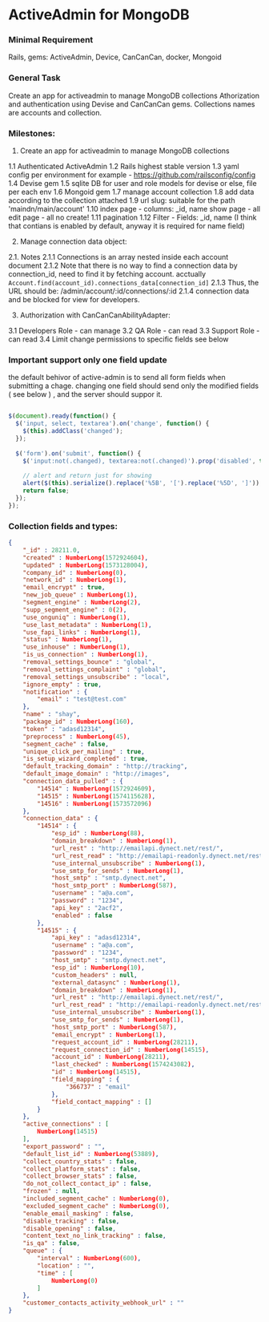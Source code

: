 # ActiveAdmin for MongoDB

### Minimal Requirement
Rails, gems: ActiveAdmin, Device, CanCanCan, docker, Mongoid

### General Task
Create an app for activeadmin to manage MongoDB collections
Athorization and authentication using Devise and CanCanCan gems.
Collections names are accounts and collection.

### Milestones:

1. Create an app for activeadmin to manage MongoDB collections

1.1 Authenticated ActiveAdmin
1.2 Rails highest stable version
1.3 yaml config per environment for example - https://github.com/railsconfig/config
1.4 Devise gem
1.5 sqlite DB for user and role models for devise or else, file per each env
1.6 Mongoid gem
1.7 manage account collection
1.8 add data according to the collection attached
1.9 url slug: suitable for the path 'maindn/main/account'
1.10 index page - columns: _id, name
    show page - all
    edit page - all
    no create!
1.11 pagination
1.12 Filter - Fields: _id, name (I think that contians is enabled by default, anyway it is required for name field) 

2. Manage connection data object:

2.1. Notes
2.1.1 Connections is an array nested inside each account document
2.1.2 Note that there is no way to find a connection data by connection_id, need to find it by fetching account. acctually `Account.find(account_id).connections_data[connection_id]`
2.1.3 Thus, the URL should be: /admin/account/:id/connections/:id
2.1.4 connection data and be blocked for view for developers.


3. Authorization with CanCanCanAbilityAdapter:

3.1 Developers Role - can manage
3.2 QA Role - can read
3.3 Support Role - can read 
3.4 Limit change permissions to specific fields see below


### Important support only one field update

the default behivor of active-admin is to send all form fields when submitting a chage.
changing one field should send only the modified fields ( see below ) , 
and the server should suppor it.

```javascript

$(document).ready(function() {
  $('input, select, textarea').on('change', function() {
    $(this).addClass('changed');
  });
  
  $('form').on('submit', function() {
    $('input:not(.changed), textarea:not(.changed)').prop('disabled', true);
    
    // alert and return just for showing
    alert($(this).serialize().replace('%5B', '[').replace('%5D', ']'));
    return false;
  });
});

```


### Collection fields and types:

```json
{
    "_id" : 28211.0,
    "created" : NumberLong(1572924604),
    "updated" : NumberLong(1573128004),
    "company_id" : NumberLong(0),
    "network_id" : NumberLong(1),
    "email_encrypt" : true,
    "new_job_queue" : NumberLong(1),
    "segment_engine" : NumberLong(2),
    "supp_segment_engine" : 0(2),
    "use_onguniq" : NumberLong(1),
    "use_last_metadata" : NumberLong(1),
    "use_fapi_links" : NumberLong(1),
    "status" : NumberLong(1),
    "use_inhouse" : NumberLong(1),
    "is_us_connection" : NumberLong(1),
    "removal_settings_bounce" : "global",
    "removal_settings_complaint" : "global",
    "removal_settings_unsubscribe" : "local",
    "ignore_empty" : true,
    "notification" : {
        "email" : "test@test.com"
    },
    "name" : "shay",
    "package_id" : NumberLong(160),
    "token" : "adasd12314",
    "preprocess" : NumberLong(45),
    "segment_cache" : false,
    "unique_click_per_mailing" : true,
    "is_setup_wizard_completed" : true,
    "default_tracking_domain" : "http://tracking",
    "default_image_domain" : "http://images",
    "connection_data_pulled" : {
        "14514" : NumberLong(1572924609),
        "14515" : NumberLong(1574115628),
        "14516" : NumberLong(1573572096)
    },
    "connection_data" : {
        "14514" : {
            "esp_id" : NumberLong(88),
            "domain_breakdown" : NumberLong(1),
            "url_rest" : "http://emailapi.dynect.net/rest/",
            "url_rest_read" : "http://emailapi-readonly.dynect.net/rest/",
            "use_internal_unsubscribe" : NumberLong(1),
            "use_smtp_for_sends" : NumberLong(1),
            "host_smtp" : "smtp.dynect.net",
            "host_smtp_port" : NumberLong(587),
            "username" : "a@a.com",
            "password" : "1234",
            "api_key" : "2acf2",
            "enabled" : false
        },
        "14515" : {
            "api_key" : "adasd12314",
            "username" : "a@a.com",
            "password" : "1234",
            "host_smtp" : "smtp.dynect.net",
            "esp_id" : NumberLong(10),
            "custom_headers" : null,
            "external_datasync" : NumberLong(1),
            "domain_breakdown" : NumberLong(1),
            "url_rest" : "http://emailapi.dynect.net/rest/",
            "url_rest_read" : "http://emailapi-readonly.dynect.net/rest/",
            "use_internal_unsubscribe" : NumberLong(1),
            "use_smtp_for_sends" : NumberLong(1),
            "host_smtp_port" : NumberLong(587),
            "email_encrypt" : NumberLong(1),
            "request_account_id" : NumberLong(28211),
            "request_connection_id" : NumberLong(14515),
            "account_id" : NumberLong(28211),
            "last_checked" : NumberLong(1574243082),
            "id" : NumberLong(14515),
            "field_mapping" : {
                "366737" : "email"
            },
            "field_contact_mapping" : []
        }
    },
    "active_connections" : [
        NumberLong(14515)
    ],
    "export_password" : "",
    "default_list_id" : NumberLong(53889),
    "collect_country_stats" : false,
    "collect_platform_stats" : false,
    "collect_browser_stats" : false,
    "do_not_collect_contact_ip" : false,
    "frozen" : null,
    "included_segment_cache" : NumberLong(0),
    "excluded_segment_cache" : NumberLong(0),
    "enable_email_masking" : false,
    "disable_tracking" : false,
    "disable_opening" : false,
    "content_text_no_link_tracking" : false,
    "is_qa" : false,
    "queue" : {
        "interval" : NumberLong(600),
        "location" : "",
        "time" : [
            NumberLong(0)
        ]
    },
    "customer_contacts_activity_webhook_url" : ""
}
```


